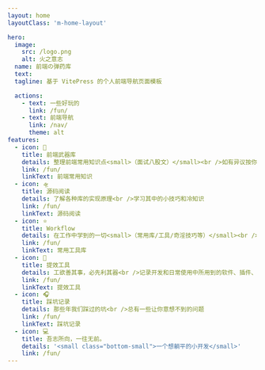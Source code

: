```yaml
---
layout: home
layoutClass: 'm-home-layout'

hero:
  image:
    src: /logo.png
    alt: 火之意志
  name: 前端の弹药库
  text: 
  tagline: 基于 VitePress 的个人前端导航页面模板

  actions:
    - text: 一些好玩的
      link: /fun/
    - text: 前端导航
      link: /nav/
      theme: alt
features:
  - icon: 🚀
    title: 前端武器库
    details: 整理前端常用知识点<small>（面试八股文）</small><br />如有异议按你的理解为主，不接受反驳
    link: /fun/
    linkText: 前端常用知识
  - icon: 🛸
    title: 源码阅读
    details: 了解各种库的实现原理<br />学习其中的小技巧和冷知识
    link: /fun/
    linkText: 源码阅读
  - icon: ⭐
    title: Workflow
    details: 在工作中学到的一切<small>（常用库/工具/奇淫技巧等）</small><br />配合 CV 大法来更好的摸鱼
    link: /fun/
    linkText: 常用工具库
  - icon: 🎃
    title: 提效工具
    details: 工欲善其事，必先利其器<br />记录开发和日常使用中所用到的软件、插件、扩展等
    link: /fun/
    linkText: 提效工具
  - icon: 🎧
    title: 踩坑记录
    details: 那些年我们踩过的坑<br />总有一些让你意想不到的问题
    link: /fun/
    linkText: 踩坑记录
  - icon: 💻
    title: 吾志所向，一往无前。
    details: '<small class="bottom-small">一个想躺平的小开发</small>'
    link: /fun/
---
```



<style>
/*爱的魔力转圈圈*/
.m-home-layout .image-src:hover {
  transform: translate(-50%, -50%) rotate(666turn);
  transition: transform 59s 1s cubic-bezier(0.3, 0, 0.8, 1); 
}

.m-home-layout .details small {
  opacity: 0.8;
}

.m-home-layout .bottom-small {
  display: block;
  margin-top: 2em;
  text-align: right;
}
</style>
